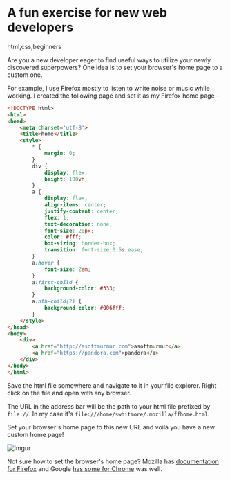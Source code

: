 # A fun exercise for new web developers

html,css,beginners

Are you a new developer eager to find useful ways to utilize your newly discovered superpowers? One idea is to set your browser's home page to a custom one. 

For example, I use Firefox mostly to listen to white noise or music while working. I created the following page and set it as my Firefox home page -

```html
<!DOCTYPE html>
<html>
<head>
	<meta charset='utf-8'>
	<title>home</title>
	<style>
		* {
			margin: 0;
		}
		div {
			display: flex;
			height: 100vh;
		}
		a {
			display: flex;
			align-items: center;
			justify-content: center;
			flex: 1;
			text-decoration: none;
			font-size: 20px;
			color: #fff;
			box-sizing: border-box;
			transition: font-size 0.5s ease;
		}
		a:hover {
			font-size: 2em;
		}
		a:first-child {
			background-color: #333;
		}
		a:nth-child(2) {
			background-color: #006fff;
		}
	</style>
</head>
<body>
	<div>
		<a href="http://asoftmurmur.com">asoftmurmur</a>
		<a href="https://pandora.com">pandora</a>
	</div>
</body>
</html> 
```
Save the html file somewhere and navigate to it in your file explorer. Right click on the file and open with any browser.

The URL in the address bar will be the path to your html file prefixed by `file://`. In my case it's `file:///home/swhitmore/.mozilla/ffhome.html`.

Set your browser's home page to this new URL and voilà you have a new custom home page! 

![Imgur](https://res.cloudinary.com/dt8yhmbkt/image/upload/v1602306125/Screenshot_from_2020-10-10_00-00-23_hpugps.png)

Not sure how to set the browser's home page? Mozilla has [documentation for Firefox](https://support.mozilla.org/en-US/kb/how-to-set-the-home-page) and Google [has some for Chrome](https://support.google.com/chrome/answer/95314?co=GENIE.Platform%3DDesktop&hl=en) was well.
